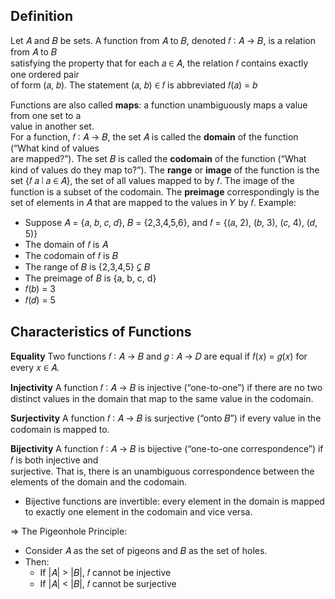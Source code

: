 ## Definition
Let 𝐴 and 𝐵 be sets. A function from 𝐴 to 𝐵, denoted 𝑓 ∶ 𝐴 → 𝐵, is a relation from 𝐴 to 𝐵  
satisfying the property that for each 𝑎 ∈ 𝐴, the relation 𝑓 contains exactly one ordered pair  
of form (𝑎, 𝑏). The statement (𝑎, 𝑏) ∈ 𝑓 is abbreviated 𝑓(𝑎) = 𝑏

Functions are also called **maps**: a function unambiguously maps a value from one set to a  
value in another set.  
For a function, 𝑓 ∶ 𝐴 → 𝐵, the set 𝐴 is called the **domain** of the function (“What kind of values  
are mapped?”). The set 𝐵 is called the **codomain** of the function (“What kind of values do they map to?”). The **range** or **image** of the function is the set {𝑓 𝑎 ∣ 𝑎 ∈ 𝐴}, the set of all values mapped to by 𝑓. The image of the function is a subset of the codomain. The **preimage** correspondingly is the set of elements in 𝐴 that are mapped to the values in 𝑌 by 𝑓.
Example:  
- Suppose 𝐴 = {𝑎, 𝑏, 𝑐, 𝑑}, 𝐵 = {2,3,4,5,6}, and 𝑓 = {(𝑎, 2), (𝑏, 3), (𝑐, 4), (𝑑, 5)}  
- The domain of 𝑓 is 𝐴  
- The codomain of 𝑓 is 𝐵  
- The range of 𝐵 is {2,3,4,5} ⊊ 𝐵  
- The preimage of $B$ is {a, b, c, d}
- 𝑓(𝑏) = 3  
- 𝑓(𝑑) = 5
## Characteristics of Functions
**Equality**
Two functions 𝑓 ∶ 𝐴 → 𝐵 and 𝑔 ∶ 𝐴 → 𝐷 are equal if 𝑓(𝑥) = 𝑔(𝑥) for every 𝑥 ∈ 𝐴.

**Injectivity**
A function 𝑓 ∶ 𝐴 → 𝐵 is injective (“one-to-one”) if there are no two distinct values in the domain that map to the same value in the codomain.

**Surjectivity**
A function 𝑓 ∶ 𝐴 → 𝐵 is surjective (“onto 𝐵”) if every value in the codomain is mapped to.

**Bijectivity**
A function 𝑓 ∶ 𝐴 → 𝐵 is bijective (“one-to-one correspondence”) if 𝑓 is both injective and  
surjective. That is, there is an unambiguous correspondence between the elements of the domain and the codomain.
- Bijective functions are invertible: every element in the domain is mapped to exactly one element in the codomain and vice versa.

=> The Pigeonhole Principle:
- Consider 𝐴 as the set of pigeons and 𝐵 as the set of holes. 
- Then:
	- If |𝐴| > |𝐵|, 𝑓 cannot be injective  
	- If |𝐴| < |𝐵|, 𝑓 cannot be surjective

